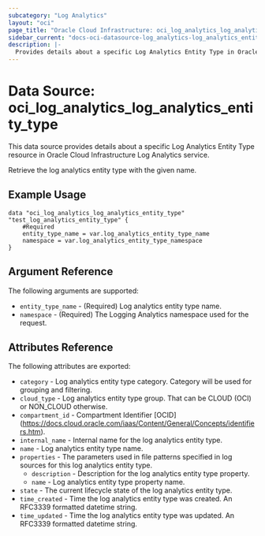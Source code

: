 ```yaml
---
subcategory: "Log Analytics"
layout: "oci"
page_title: "Oracle Cloud Infrastructure: oci_log_analytics_log_analytics_entity_type"
sidebar_current: "docs-oci-datasource-log_analytics-log_analytics_entity_type"
description: |-
  Provides details about a specific Log Analytics Entity Type in Oracle Cloud Infrastructure Log Analytics service
---
```


# Data Source: oci_log_analytics_log_analytics_entity_type
This data source provides details about a specific Log Analytics Entity Type resource in Oracle Cloud Infrastructure Log Analytics service.

Retrieve the log analytics entity type with the given name.

## Example Usage

```hcl
data "oci_log_analytics_log_analytics_entity_type" "test_log_analytics_entity_type" {
	#Required
	entity_type_name = var.log_analytics_entity_type_name
	namespace = var.log_analytics_entity_type_namespace
}
```

## Argument Reference

The following arguments are supported:

* `entity_type_name` - (Required) Log analytics entity type name. 
* `namespace` - (Required) The Logging Analytics namespace used for the request. 


## Attributes Reference

The following attributes are exported:

* `category` - Log analytics entity type category. Category will be used for grouping and filtering. 
* `cloud_type` - Log analytics entity type group. That can be CLOUD (OCI) or NON_CLOUD otherwise. 
* `compartment_id` - Compartment Identifier [OCID] (https://docs.cloud.oracle.com/iaas/Content/General/Concepts/identifiers.htm).
* `internal_name` - Internal name for the log analytics entity type. 
* `name` - Log analytics entity type name. 
* `properties` - The parameters used in file patterns specified in log sources for this log analytics entity type. 
	* `description` - Description for the log analytics entity type property. 
	* `name` - Log analytics entity type property name. 
* `state` - The current lifecycle state of the log analytics entity type.
* `time_created` - Time the log analytics entity type was created. An RFC3339 formatted datetime string. 
* `time_updated` - Time the log analytics entity type was updated. An RFC3339 formatted datetime string. 

